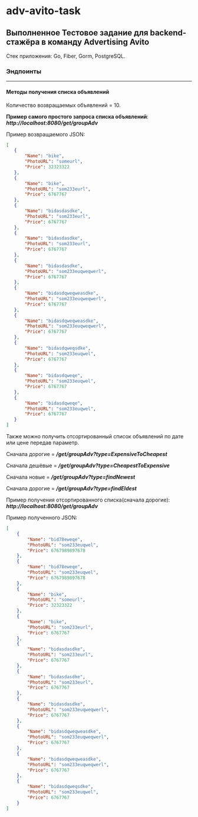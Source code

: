 # adv-avito-task

## Выполненное Тестовое задание для backend-стажёра в команду Advertising Avito

Стек приложения: Go, Fiber, Gorm, PostgreSQL. 
### Эндпоинты
____
#### Методы получения списка объявлений 
Количество возвращаемых объявлений = 10. 

__Пример самого простого запроса списка объявлений__: ___http://localhost:8080/get/groupAdv___

Пример возвращаемого JSON:
 ```json
[
    {
        "Name": "bike",
        "PhotoURL": "someurl",
        "Price": 32323322
    },
    {
        "Name": "bike",
        "PhotoURL": "som233eurl",
        "Price": 6767767
    },
    {
        "Name": "bidasdasdke",
        "PhotoURL": "som233eurl",
        "Price": 6767767
    },
    {
        "Name": "bidasdasdke",
        "PhotoURL": "som233eurl",
        "Price": 6767767
    },
    {
        "Name": "bidasdasdke",
        "PhotoURL": "som233euqweqwerl",
        "Price": 6767767
    },
    {
        "Name": "bidasdqweqweasdke",
        "PhotoURL": "som233euqweqwerl",
        "Price": 6767767
    },
    {
        "Name": "bidasdqweqweasdke",
        "PhotoURL": "som233euqweqwerl",
        "Price": 6767767
    },
    {
        "Name": "bidasdqweqsdke",
        "PhotoURL": "som233euqwel",
        "Price": 6767767
    },
    {
        "Name": "bidasdqweqe",
        "PhotoURL": "som233euqwel",
        "Price": 6767767
    },
    {
        "Name": "bidasdqweqe",
        "PhotoURL": "som233euqwel",
        "Price": 6767767
    }
]
```

Также можно получить отсортированный список объявлений по дате или цене передав параметр.

Сначала дорогие = ___/get/groupAdv?type=ExpensiveToCheapest___

Сначала дешёвые = ___/get/groupAdv?type=CheapestToExpensive___

Сначала новые   = ___/get/groupAdv?type=findNewest___

Сначала дорогие = ___/get/groupAdv?type=findEldest___


Пример получения отсортированного списка(сначала дорогие): ___http://localhost:8080/get/groupAdv___

Пример полученного JSON:
```json
[
    {
        "Name": "bid78eweqe",
        "PhotoURL": "som233euqwel",
        "Price": 6767989897678
    },
    {
        "Name": "bid78eweqe",
        "PhotoURL": "som233euqwel",
        "Price": 6767989897678
    },
    {
        "Name": "bike",
        "PhotoURL": "someurl",
        "Price": 32323322
    },
    {
        "Name": "bike",
        "PhotoURL": "som233eurl",
        "Price": 6767767
    },
    {
        "Name": "bidasdasdke",
        "PhotoURL": "som233eurl",
        "Price": 6767767
    },
    {
        "Name": "bidasdasdke",
        "PhotoURL": "som233eurl",
        "Price": 6767767
    },
    {
        "Name": "bidasdasdke",
        "PhotoURL": "som233euqweqwerl",
        "Price": 6767767
    },
    {
        "Name": "bidasdqweqweasdke",
        "PhotoURL": "som233euqweqwerl",
        "Price": 6767767
    },
    {
        "Name": "bidasdqweqweasdke",
        "PhotoURL": "som233euqweqwerl",
        "Price": 6767767
    },
    {
        "Name": "bidasdqweqsdke",
        "PhotoURL": "som233euqwel",
        "Price": 6767767
    }
]
```

